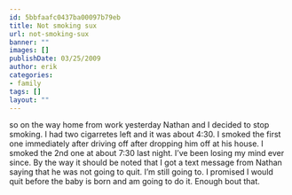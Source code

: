 ```yaml
---
id: 5bbfaafc0437ba00097b79eb
title: Not smoking sux
url: not-smoking-sux
banner: ""
images: []
publishDate: 03/25/2009
author: erik
categories:
- family
tags: []
layout: ""
---
```

so on the way home from work yesterday Nathan and I decided to stop smoking. I had two cigarretes left and it was about 4:30. I smoked the first one immediately after driving off after dropping him off at his house. I smoked the 2nd one at about 7:30 last night. I&#8217;ve been losing my mind ever since. By the way it should be noted that I got a text message from Nathan saying that he was not going to quit. I&#8217;m still going to. I promised I would quit before the baby is born and am going to do it. Enough bout that.
